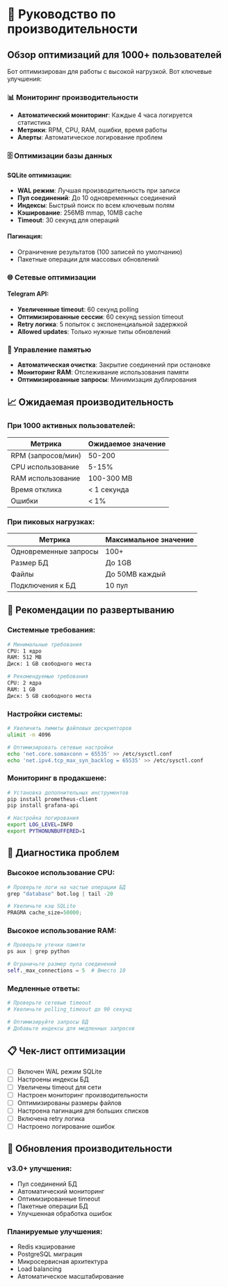 # 🚀 Руководство по производительности

## Обзор оптимизаций для 1000+ пользователей

Бот оптимизирован для работы с высокой нагрузкой. Вот ключевые улучшения:

### 📊 Мониторинг производительности

- **Автоматический мониторинг**: Каждые 4 часа логируется статистика
- **Метрики**: RPM, CPU, RAM, ошибки, время работы
- **Алерты**: Автоматическое логирование проблем

### 🗄️ Оптимизации базы данных

#### SQLite оптимизации:
- **WAL режим**: Лучшая производительность при записи
- **Пул соединений**: До 10 одновременных соединений
- **Индексы**: Быстрый поиск по всем ключевым полям
- **Кэширование**: 256MB mmap, 10MB cache
- **Timeout**: 30 секунд для операций

#### Пагинация:
- Ограничение результатов (100 записей по умолчанию)
- Пакетные операции для массовых обновлений

### 🌐 Сетевые оптимизации

#### Telegram API:
- **Увеличенные timeout**: 60 секунд polling
- **Оптимизированные сессии**: 60 секунд session timeout
- **Retry логика**: 5 попыток с экспоненциальной задержкой
- **Allowed updates**: Только нужные типы обновлений

### 💾 Управление памятью

- **Автоматическая очистка**: Закрытие соединений при остановке
- **Мониторинг RAM**: Отслеживание использования памяти
- **Оптимизированные запросы**: Минимизация дублирования

## 📈 Ожидаемая производительность

### При 1000 активных пользователей:

| Метрика | Ожидаемое значение |
|---------|-------------------|
| RPM (запросов/мин) | 50-200 |
| CPU использование | 5-15% |
| RAM использование | 100-300 MB |
| Время отклика | < 1 секунда |
| Ошибки | < 1% |

### При пиковых нагрузках:

| Метрика | Максимальное значение |
|---------|----------------------|
| Одновременные запросы | 100+ |
| Размер БД | До 1GB |
| Файлы | До 50MB каждый |
| Подключения к БД | 10 пул |

## 🔧 Рекомендации по развертыванию

### Системные требования:

```bash
# Минимальные требования
CPU: 1 ядро
RAM: 512 MB
Диск: 1 GB свободного места

# Рекомендуемые требования
CPU: 2 ядра
RAM: 1 GB
Диск: 5 GB свободного места
```

### Настройки системы:

```bash
# Увеличить лимиты файловых дескрипторов
ulimit -n 4096

# Оптимизировать сетевые настройки
echo 'net.core.somaxconn = 65535' >> /etc/sysctl.conf
echo 'net.ipv4.tcp_max_syn_backlog = 65535' >> /etc/sysctl.conf
```

### Мониторинг в продакшене:

```bash
# Установка дополнительных инструментов
pip install prometheus-client
pip install grafana-api

# Настройка логирования
export LOG_LEVEL=INFO
export PYTHONUNBUFFERED=1
```

## 🚨 Диагностика проблем

### Высокое использование CPU:
```python
# Проверьте логи на частые операции БД
grep "database" bot.log | tail -20

# Увеличьте кэш SQLite
PRAGMA cache_size=50000;
```

### Высокое использование RAM:
```python
# Проверьте утечки памяти
ps aux | grep python

# Ограничьте размер пула соединений
self._max_connections = 5  # Вместо 10
```

### Медленные ответы:
```python
# Проверьте сетевые timeout
# Увеличьте polling_timeout до 90 секунд

# Оптимизируйте запросы БД
# Добавьте индексы для медленных запросов
```

## 📋 Чек-лист оптимизации

- [ ] Включен WAL режим SQLite
- [ ] Настроены индексы БД
- [ ] Увеличены timeout для сети
- [ ] Настроен мониторинг производительности
- [ ] Оптимизированы размеры файлов
- [ ] Настроена пагинация для больших списков
- [ ] Включена retry логика
- [ ] Настроено логирование ошибок

## 🔄 Обновления производительности

### v3.0+ улучшения:
- Пул соединений БД
- Автоматический мониторинг
- Оптимизированные timeout
- Пакетные операции БД
- Улучшенная обработка ошибок

### Планируемые улучшения:
- Redis кэширование
- PostgreSQL миграция
- Микросервисная архитектура
- Load balancing
- Автоматическое масштабирование 
